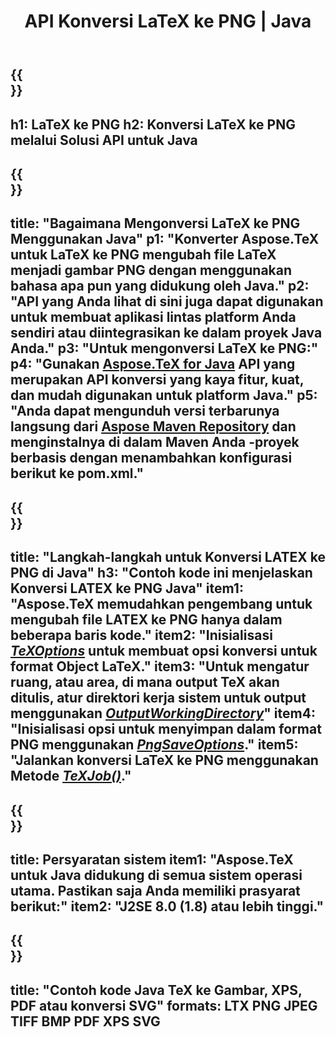 ﻿---
translation: true
template: /_templates/_conversion-child-java.md
title: API Konversi LaTeX ke PNG | Java
description: Fungsi konversi LaTeX ke PNG. Integrasikan pustaka Java on-premise ini ke dalam proyek Anda atau gunakan aplikasi lintas platform untuk mengonversi LaTeX ke PNG.
keywords: lateks ke png api java, integrasi latex2png
url: /java/conversion/latex-to-png/
family: tex
platformtag: java
feature: conversion
informat: LATEX
outformat: PNG
otherformats: BMP TIFF JPEG PDF
---

{{<section banner>}}
---
h1: LaTeX ke PNG
h2: Konversi LaTeX ke PNG melalui Solusi API untuk Java
---

{{<section overview>}}
---
title: "Bagaimana Mengonversi LaTeX ke PNG Menggunakan Java"
p1: "Konverter Aspose.TeX untuk LaTeX ke PNG mengubah file LaTeX menjadi gambar PNG dengan menggunakan bahasa apa pun yang didukung oleh Java."
p2: "API yang Anda lihat di sini juga dapat digunakan untuk membuat aplikasi lintas platform Anda sendiri atau diintegrasikan ke dalam proyek Java Anda."
p3: "Untuk mengonversi LaTeX ke PNG:"
p4: "Gunakan [Aspose.TeX for Java](https://products.aspose.com/tex/java) API yang merupakan API konversi yang kaya fitur, kuat, dan mudah digunakan untuk platform Java."
p5: "Anda dapat mengunduh versi terbarunya langsung dari [Aspose Maven Repository](https://repository.aspose.com/tex/) dan menginstalnya di dalam Maven Anda -proyek berbasis dengan menambahkan konfigurasi berikut ke pom.xml."
---

{{<section feature1>}}
---
title: "Langkah-langkah untuk Konversi LATEX ke PNG di Java"
h3: "Contoh kode ini menjelaskan Konversi LATEX ke PNG Java"
item1: "Aspose.TeX memudahkan pengembang untuk mengubah file LATEX ke PNG hanya dalam beberapa baris kode."
item2: "Inisialisasi [*TeXOptions*](https://reference.aspose.com/tex/java/com.aspose.tex/TeXOptions) untuk membuat opsi konversi untuk format Object LaTeX."
item3: "Untuk mengatur ruang, atau area, di mana output TeX akan ditulis, atur direktori kerja sistem untuk output menggunakan [*OutputWorkingDirectory*](https://reference.aspose.com/tex/java/com.aspose.tex/TeXOptions#getOutputWorkingDirectory--)"
item4: "Inisialisasi opsi untuk menyimpan dalam format PNG menggunakan [*PngSaveOptions*](https://reference.aspose.com/tex/java/com.aspose.tex.rendering/PngSaveOptions)."
item5: "Jalankan konversi LaTeX ke PNG menggunakan Metode [*TeXJob()*](https://reference.aspose.com/tex/java/com.aspose.tex/TeXJob)."
---

{{<section feature2>}}
---
title: Persyaratan sistem
item1: "Aspose.TeX untuk Java didukung di semua sistem operasi utama. Pastikan saja Anda memiliki prasyarat berikut:"
item2: "J2SE 8.0 (1.8) atau lebih tinggi."
---

{{<section widget>}}
---
title: "Contoh kode Java TeX ke Gambar, XPS, PDF atau konversi SVG"
formats: LTX PNG JPEG TIFF BMP PDF XPS SVG
---